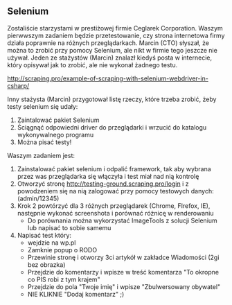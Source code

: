 ## Selenium

Zostaliście starzystami w prestiżowej firmie Ceglarek Corporation. Waszym pierwwszym zadaniem będzie przetestowanie, czy strona internetowa firmy działa poprawnie na różnych przeglądarkach. Marcin (CTO) słyszał, że można to zrobić przy pomocy Selenium, ale nikt w firmie tego jeszcze nie używał. Jeden ze stażystów (Marcin) znalazł kiedyś posta w internecie, który opisywał jak to zrobić, ale nie wykonał żadnego testu.

http://scraping.pro/example-of-scraping-with-selenium-webdriver-in-csharp/

Inny stażysta (Marcin) przygotował listę rzeczy, które trzeba zrobić, żeby testy selenium się udały:

1. Zaintalować pakiet Selenium
2. Ściągnąć odpowiedni driver do przeglądarki i wrzucić do katalogu wykonywalnego programu
3. Można pisać testy!

Waszym zadaniem jest:
1. Zainstalować pakiet selenium i odpalić framework, tak aby wybrana przez was przeglądarka się włączyła i test miał nad nią kontrolę
2. Otworzyć stronę http://testing-ground.scraping.pro/login i z powodzeniem się na nią zalogować przy pomocy testowych danych: (admin/12345)
3. Krok 2 powtórzyć dla 3 różnych przeglądarek (Chrome, FIrefox, IE), następnie wykonać screenshota i porównać różnicę w renderowaniu
    * Do porównania można wykorzystać ImageTools z solucji Selenium lub napisać to sobie samemu
4. Napisać test który: 
    * wejdzie na wp.pl
    * Zamknie popup o RODO
    * Przewinie stronę i otworzy 3ci artykół w zakładce Wiadomości (2gi bez obrazka)
    * Przejdzie do komentarzy i wpisze w treść komentarza "To okropne co PIS robi z tym krajem"
    * Przejdzie do pola "Twoje imię" i wpisze "Zbulwersowany obywatel"
    * NIE KLIKNIE "Dodaj komentarz" ;)